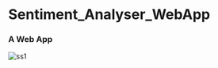 # Sentiment_Analyser_WebApp

### A Web App

![ss1](https://user-images.githubusercontent.com/69579664/150574425-c8c0e86a-a24c-4a96-b3d3-ec726caa87a7.png)

